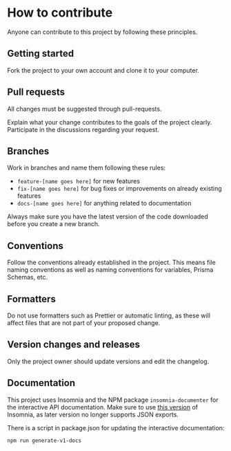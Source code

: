 # How to contribute
Anyone can contribute to this project by following these principles.

## Getting started
Fork the project to your own account and clone it to your computer.

## Pull requests
All changes must be suggested through pull-requests.

Explain what your change contributes to the goals of the project clearly. Participate in the discussions regarding your request.

## Branches
Work in branches and name them following these rules:
- `feature-[name goes here]` for new features
- `fix-[name goes here]` for bug fixes or improvements on already existing features
- `docs-[name goes here]` for anything related to documentation

Always make sure you have the latest version of the code downloaded before you create a new branch.

## Conventions
Follow the conventions already established in the project. This means file naming conventions as well as naming conventions for variables, Prisma Schemas, etc.

## Formatters
Do not use formatters such as Prettier or automatic linting, as these will affect files that are not part of your proposed change.

## Version changes and releases
Only the project owner should update versions and edit the changelog.

## Documentation
This project uses Insomnia and the NPM package `insomnia-documenter` for the interactive API documentation.
Make sure to use [this version](https://github.com/Kong/insomnia/releases/tag/core%402023.2.2) of Insomnia, as later version no longer supports JSON exports.

There is a script in package.json for updating the interactive documentation:
```console
npm run generate-v1-docs
```
